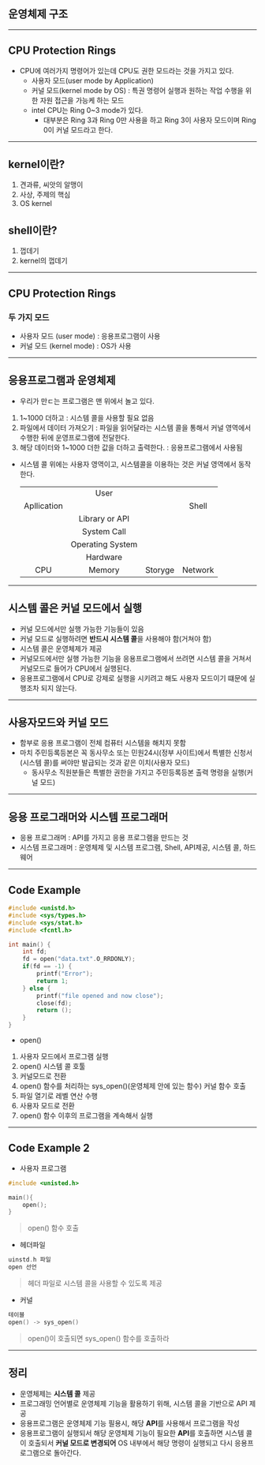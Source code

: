 ## 운영체제 구조
---
## CPU Protection Rings
* CPU에 여러가지 명령어가 있는데 CPU도 권한 모드라는 것을 가지고 있다.
    + 사용자 모드(user mode by Application)
    + 커널 모드(kernel mode by OS) : 특권 명령어 실행과 원하는 작업 수행을 위한 자원 접근을 가능케 하는 모드
    + intel CPU는 Ring 0~3 mode가 있다.
        - 대부분은 Ring 3과 Ring 0만 사용을 하고 Ring 3이 사용자 모드이며 Ring 0이 커널 모드라고 한다.

---
## kernel이란?
1. 견과류, 씨앗의 알맹이
2. 사상, 주제의 핵심
3. OS kernel

## shell이란?
1. 껍데기
2. kernel의 껍데기

---
## CPU Protection Rings
### 두 가지 모드
* 사용자 모드 (user mode) : 응용프로그램이 사용
* 커널 모드 (kernel mode) : OS가 사용

---
## 응용프로그램과 운영체제
* 우리가 만ㄷ는 프로그램은 맨 위에서 놀고 있다.
1. 1~1000 더하고 : 시스템 콜을 사용할 필요 없음
2. 파일에서 데이터 가져오기 : 파일을 읽어달라는 시스템 콜을 통해서 커널 영역에서 수행한 뒤에 운영프로그램에 전달한다.
3. 해당 데이터와 1~1000 더한 값을 더하고 출력한다. : 응용프로그램에서 사용됨
* 시스템 콜 위에는 사용자 영역이고, 시스템콜을 이용하는 것은 커널 영역에서 동작한다.

    ||| ||
    |:---:|:---:|:---:|:---:|
    ||User||
    |Apllication|||Shell|
    ||Library or API||
    ||System Call||
    ||Operating System||
    ||Hardware||
    |CPU|Memory|Storyge|Network|

---
## 시스템 콜은 커널 모드에서 실행
* 커널 모드에서만 실행 가능한 기능들이 있음
* 커널 모드로 실행하려면 **반드시 시스템 콜**을 사용해야 함(거쳐야 함)
* 시스템 콜은 운영체제가 제공
* 커널모드에서만 실행 가능한 기능을 응용프로그램에서 쓰려면 시스템 콜을 거쳐서 커널모드로 들어가 CPU에서 실행된다.
* 응용프로그램에서 CPU로 강제로 실행을 시키려고 해도 사용자 모드이기 떄문에 실행조차 되지 않는다.

---
## 사용자모드와 커널 모드
* 함부로 응용 프로그램이 전체 컴퓨터 시스템을 해치지 못함
* 마치 주민등록등본은 꼭 동사무소 또는 민원24시(정부 사이트)에서 특별한 신청서(시스템 콜)를 써야만 발급되는 것과 같은 이치(사용자 모드)
    + 동사무소 직원분들은 특별한 권한을 가지고 주민등록등본 출력 명령을 실행(커널 모드)

---
## 응용 프로그래머와 시스템 프로그래머
* 응용 프로그래머 : API를 가지고 응용 프로그램을 만드는 것
* 시스템 프로그래머 : 운영체제 및 시스템 프로그램, Shell, API제공, 시스템 콜, 하드웨어

---
## Code Example

``` C
#include <unistd.h>
#include <sys/types.h>
#include <sys/stat.h>
#include <fcntl.h>

int main() {
    int fd;
    fd = open("data.txt".O_RRDONLY);
    if(fd == -1) {
        printf("Error");
        return 1;
    } else {
        printf("file opened and now close");
        close(fd);
        return ();
    }
}
```

* open()
1. 사용자 모드에서 프로그램 실행
2. open() 시스템 콜 호툴
3. 커널모드로 전환
4. open() 함수를 처리하는 sys_open()(운영체제 안에 있는 함수) 커널 함수 호출
5. 파일 열기로 레벨 연산 수행
6. 사용자 모드로 전환
7. open() 함수 이후의 프로그램을 계속해서 실행

---
## Code Example 2
* 사용자 프로그램
``` C
#include <unisted.h>

main(){
    open();
}
```
> open() 함수 호출

* 헤더파일
``` C
uinstd.h 파일
open 선언
```
> 헤더 파일로 시스템 콜을 사용할 수 있도록 제공

* 커널
``` C
테이블
open() -> sys_open()
```
> open()이 호출되면 sys_open() 함수를 호출하라

---
## 정리
* 운영체제는 **시스템 콜** 제공
* 프로그래밍 언어별로 운영체제 기능을 활용하기 위해, 시스템 콜을 기반으로 API 제공
* 응용프로그램은 운영체제 기능 필용시, 해당 **API**를 사용해서 프로그램을 작성
* 응용프로그램이 실행되서 해당 운영체제 기능이 필요한 **API**를 호출하면 시스템 콜이 호출되서 **커널 모드로 변경되어** OS 내부에서 해당 명령이 실행되고 다시 응용프로그램으로 돌아간다.